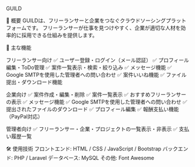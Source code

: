 GUILD

📌 概要
GUILDは、フリーランサーと企業をつなぐクラウドソーシングプラットフォームです。
フリーランサーが仕事を見つけやすく、企業が適切な人材を効率的に採用できる仕組みを提供します。

🎯 主な機能

フリーランサー向け
✅ ユーザー登録・ログイン（メール認証）
✅ プロフィール編集・ToDo管理
✅ 案件一覧表示・検索・絞り込み
✅ メッセージ機能
✅ Google SMTPを使用した管理者への問い合わせ
✅ 案件いいね機能
✅ ファイル提出・ダウンロード機能

企業向け
✅ 案件作成・編集・削除
✅ 案件一覧表示
✅ おすすめフリーランサーの表示
✅ メッセージ機能
✅ Google SMTPを使用した管理者への問い合わせ
✅ 提出されたファイルのダウンロード
✅ プロフィール編集
✅ 報酬支払い機能（PayPal対応）

管理者向け
✅ フリーランサー・企業・プロジェクトの一覧表示・非表示
✅ 支払い履歴一覧

🛠 使用技術
フロントエンド: HTML / CSS / JavaScript / Bootstrap
バックエンド: PHP / Laravel
データベース: MySQL
その他: Font Awesome

